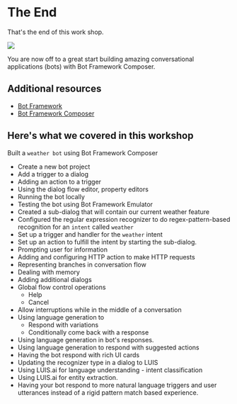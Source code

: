 # The End

That's the end of this work shop. 

![](./assets/congratulations.jpg)


You are now off to a great start building amazing conversational applications (bots) with Bot Framework Composer. 

## Additional resources
- [Bot Framework][1]
- [Bot Framework Composer][2]

## Here's what we covered in this workshop

Built  a `weather bot` using Bot Framework Composer

- Create a new bot project
- Add a trigger to a dialog
- Adding an action to a trigger
- Using the dialog flow editor, property editors
- Running the bot locally
- Testing the bot using Bot Framework Emulator
- Created a sub-dialog that will contain our current weather feature
- Configured the regular expression recognizer to do regex-pattern-based recognition for an `intent` called `weather`
- Set up a trigger and handler for the `weather` intent
- Set up an action to fulfill the intent by starting the sub-dialog.
- Prompting user for information
- Adding and configuring HTTP action to make HTTP requests
- Representing branches in conversation flow
- Dealing with memory
- Adding additional dialogs
- Global flow control operations
    - Help
    - Cancel
- Allow interruptions while in the middle of a conversation
- Using language generation to
    - Respond with variations
    - Conditionally come back with a response
- Using language generation in bot's responses.
- Using language generation to respond with suggested actions
- Having the bot respond with rich UI cards
- Updating the recognizer type in a dialog to LUIS
- Using LUIS.ai for language understanding - intent classification
- Using LUIS.ai for entity extraction.
- Having your bot respond to more natural language triggers and user utterances instead of a rigid pattern match based experience.

[1]:http://github.com/microsoft/botframework
[2]:http://github.com/microsoft/botframework-composer
